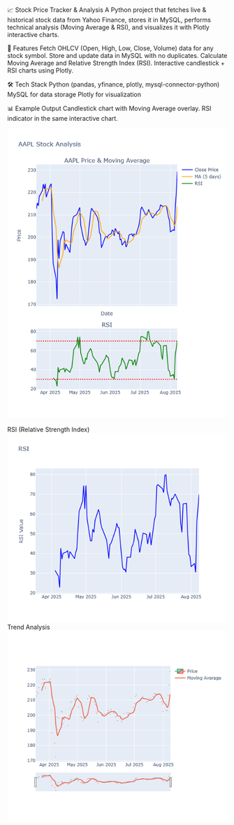 📈 Stock Price Tracker & Analysis
A Python project that fetches live & historical stock data from Yahoo Finance, stores it in MySQL, performs technical analysis (Moving Average & RSI), and visualizes it with Plotly interactive charts.

🚀 Features
Fetch OHLCV (Open, High, Low, Close, Volume) data for any stock symbol.
Store and update data in MySQL with no duplicates.
Calculate Moving Average and Relative Strength Index (RSI).
Interactive candlestick + RSI charts using Plotly.

🛠 Tech Stack
Python (pandas, yfinance, plotly, mysql-connector-python)
MySQL for data storage
Plotly for visualization

📊 Example Output
Candlestick chart with Moving Average overlay.
RSI indicator in the same interactive chart.

![AAPL Technical Analysis](aapl_chart.png.png)

RSI (Relative Strength Index)
![RSI Chart](rsi_chart.png)
 Trend Analysis
![Trend Analysis](trend_analysis_price_prediction.png)
